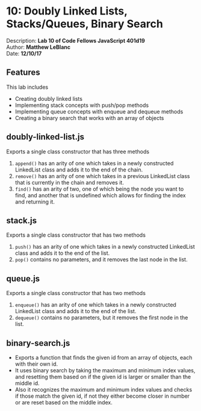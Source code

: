 # 10: Doubly Linked Lists, Stacks/Queues, Binary Search
Description: **Lab 10 of Code Fellows JavaScript 401d19** </br>
Author: **Matthew LeBlanc** </br>
Date: **12/10/17**

## Features
This lab includes 
  - Creating doubly linked lists
  - Implementing stack concepts with push/pop methods
  - Implementing queue concepts with enqueue and dequeue methods
  - Creating a binary search that works with an array of objects

## doubly-linked-list.js
Exports a single class constructor that has three methods

1. `append()` has an arity of one which takes in a newly constructed LinkedList class and adds it to the end of the chain.
2. `remove()` has an arity of one which takes in a previous LinkedList class that is currently in the chain and removes it.
3. `find()` has an arity of two, one of which being the node you want to find, and another that is undefined which allows for finding the index and returning it.

## stack.js
Exports a single class constructor that has two methods

1. `push()` has an arity of one which takes in a newly constructed LinkedList class and adds it to the end of the list.
2. `pop()` contains no parameters, and it removes the last node in the list.

## queue.js
Exports a single class constructor that has two methods

1. `enqueue()` has an arity of one which takes in a newly constructed LinkedList class and adds it to the end of the list.
2. `dequeue()` contains no parameters, but it removes the first node in the list.

## binary-search.js
- Exports a function that finds the given id from an array of objects, each with their own id.
- It uses binary search by taking the maximum and minimum index values, and resetting them based on if the given id is larger or smaller than the middle id.
- Also it recognizes the maximum and minimum index values and checks if those match the given id, if not they either become closer in number or are reset based on the middle index.